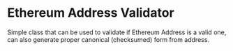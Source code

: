 Ethereum Address Validator
==========================

Simple class that can be used to validate if Ethereum Address is a valid one, can also generate proper canonical 
(checksumed) form from address.
